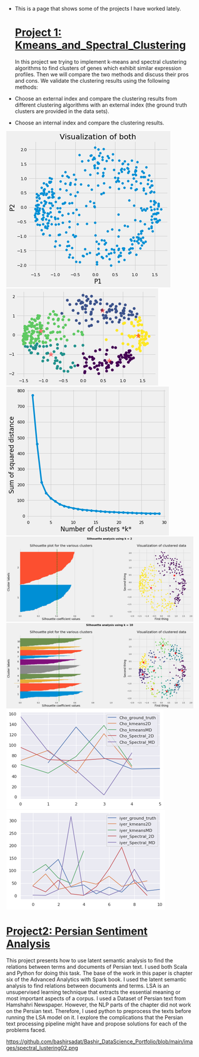 
* This is a page that shows some of the projects I have worked lately.

  #      [Project 1: Kmeans_and_Spectral_Clustering](https://github.com/bashirsadat/Kmeans_and_Spectral_Clustering)
  In this project we trying to implement k-means and spectral clustering algorithms to find clusters of genes which exhibit similar expression profiles. Then we will compare the
  two methods and discuss their pros and cons.
  We validate the clustering results using the following methods:
* Choose an external index and compare the clustering results from different clustering algorithms with an external index (the ground truth clusters are provided in the data sets).
* Choose an internal index and compare the clustering results.

![](https://github.com/bashirsadat/Bashir_DataScience_Portfolio/blob/main/images/spectral_lustering01.png)
![](https://github.com/bashirsadat/Bashir_DataScience_Portfolio/blob/main/images/spectral_lustering02.png)
![](https://github.com/bashirsadat/Bashir_DataScience_Portfolio/blob/main/images/spectral_lustering03.png)
![](https://github.com/bashirsadat/Bashir_DataScience_Portfolio/blob/main/images/spectral_lustering04.png)
![](https://github.com/bashirsadat/Bashir_DataScience_Portfolio/blob/main/images/spectral_lustering05.png)
![](https://github.com/bashirsadat/Bashir_DataScience_Portfolio/blob/main/images/spectral_lustering06.png)
![](https://github.com/bashirsadat/Bashir_DataScience_Portfolio/blob/main/images/spectral_lustering07.png)


# [Project2: Persian Sentiment Analysis](https://github.com/bashirsadat/PersianSentmentAnalysis)
  This project presents how to use latent semantic analysis to find the relations between terms and documents of Persian text. I used both Scala and Python for doing this task.
  The base of the work in this paper is chapter six of the Advanced Analytics with Spark book. I used the latent semantic analysis to find relations between documents and terms.
  LSA is an unsupervised learning technique that extracts the essential meaning or most important aspects of a corpus. I used a Dataset of Persian text from Hamshahri Newspaper.
  However, the NLP parts of the chapter did not work on the Persian text. Therefore, I used python to preprocess the texts before running the LSA model on it. I explore the
  complications that the Persian text processing pipeline might have and propose solutions for each of the problems faced.

https://github.com/bashirsadat/Bashir_DataScience_Portfolio/blob/main/images/spectral_lustering02.png
